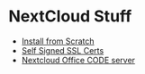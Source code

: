 # NextCloud Stuff
- [Install from Scratch](nextcloud_from_scratch.md)
- [Self Signed SSL Certs](nextcloud_self_ssl.md)
- [Nextcloud Office CODE server](nextcloud_office_collabora.md)
